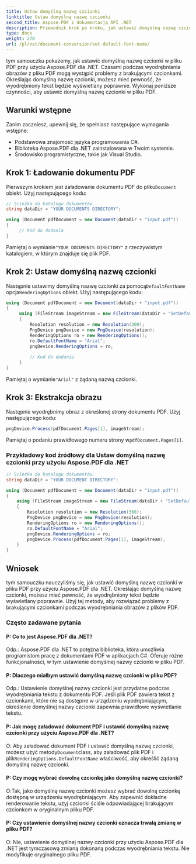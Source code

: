 ```yaml
---
title: Ustaw domyślną nazwę czcionki
linktitle: Ustaw domyślną nazwę czcionki
second_title: Aspose.PDF z dokumentacją API .NET
description: Przewodnik krok po kroku, jak ustawić domyślną nazwę czcionki w pliku PDF przy użyciu Aspose.PDF dla .NET.
type: docs
weight: 270
url: /pl/net/document-conversion/set-default-font-name/
---
```

tym samouczku pokażemy, jak ustawić domyślną nazwę czcionki w pliku PDF przy użyciu Aspose.PDF dla .NET. Czasami podczas wyodrębniania obrazów z pliku PDF mogą wystąpić problemy z brakującymi czcionkami. Określając domyślną nazwę czcionki, możesz mieć pewność, że wyodrębniony tekst będzie wyświetlany poprawnie. Wykonaj poniższe czynności, aby ustawić domyślną nazwę czcionki w pliku PDF.

## Warunki wstępne
Zanim zaczniesz, upewnij się, że spełniasz następujące wymagania wstępne:

- Podstawowa znajomość języka programowania C#.
- Biblioteka Aspose.PDF dla .NET zainstalowana w Twoim systemie.
- Środowisko programistyczne, takie jak Visual Studio.

## Krok 1: Ładowanie dokumentu PDF
 Pierwszym krokiem jest załadowanie dokumentu PDF do pliku`Document` obiekt. Użyj następującego kodu:

```csharp
// Ścieżka do katalogu dokumentów.
string dataDir = "YOUR DOCUMENTS DIRECTORY";

using (Document pdfDocument = new Document(dataDir + "input.pdf"))
{
     // Kod do dodania
}
```

 Pamiętaj o wymianie`"YOUR DOCUMENTS DIRECTORY"` z rzeczywistym katalogiem, w którym znajduje się plik PDF.

## Krok 2: Ustaw domyślną nazwę czcionki
 Następnie ustawimy domyślną nazwę czcionki za pomocą`DefaultFontName` opcja`RenderingOptions` obiekt. Użyj następującego kodu:

```csharp
using (Document pdfDocument = new Document(dataDir + "input.pdf"))
{
     using (FileStream imageStream = new FileStream(dataDir + "SetDefaultFontName.png", FileMode.Create))
     {
         Resolution resolution = new Resolution(300);
         PngDevice pngDevice = new PngDevice(resolution);
         RenderingOptions ro = new RenderingOptions();
         ro.DefaultFontName = "Arial";
         pngDevice.RenderingOptions = ro;
        
         // Kod do dodania
     }
}
```

 Pamiętaj o wymianie`"Arial"` z żądaną nazwą czcionki.

## Krok 3: Ekstrakcja obrazu
Następnie wyodrębnimy obraz z określonej strony dokumentu PDF. Użyj następującego kodu:

```csharp
pngDevice.Process(pdfDocument.Pages[1], imageStream);
```

 Pamiętaj o podaniu prawidłowego numeru strony w`pdfDocument.Pages[1]`.

### Przykładowy kod źródłowy dla Ustaw domyślną nazwę czcionki przy użyciu Aspose.PDF dla .NET

```csharp
// Ścieżka do katalogu dokumentów.
string dataDir = "YOUR DOCUMENT DIRECTORY";

using (Document pdfDocument = new Document(dataDir + "input.pdf"))
{
	using (FileStream imageStream = new FileStream(dataDir + "SetDefaultFontName.png", FileMode.Create))
	{
		Resolution resolution = new Resolution(300);
		PngDevice pngDevice = new PngDevice(resolution);
		RenderingOptions ro = new RenderingOptions();
		ro.DefaultFontName = "Arial";
		pngDevice.RenderingOptions = ro;
		pngDevice.Process(pdfDocument.Pages[1], imageStream);
	}
}
```

## Wniosek
tym samouczku nauczyliśmy się, jak ustawić domyślną nazwę czcionki w pliku PDF przy użyciu Aspose.PDF dla .NET. Określając domyślną nazwę czcionki, możesz mieć pewność, że wyodrębniony tekst będzie wyświetlany poprawnie. Użyj tej metody, aby rozwiązać problemy z brakującymi czcionkami podczas wyodrębniania obrazów z plików PDF.

### Często zadawane pytania

#### P: Co to jest Aspose.PDF dla .NET?

Odp.: Aspose.PDF dla .NET to potężna biblioteka, która umożliwia programistom pracę z dokumentami PDF w aplikacjach C#. Oferuje różne funkcjonalności, w tym ustawienie domyślnej nazwy czcionki w pliku PDF.

#### P: Dlaczego miałbym ustawić domyślną nazwę czcionki w pliku PDF?

Odp.: Ustawienie domyślnej nazwy czcionki jest przydatne podczas wyodrębniania tekstu z dokumentu PDF. Jeśli plik PDF zawiera tekst z czcionkami, które nie są dostępne w urządzeniu wyodrębniającym, określenie domyślnej nazwy czcionki zapewnia prawidłowe wyświetlanie tekstu.

#### P: Jak mogę załadować dokument PDF i ustawić domyślną nazwę czcionki przy użyciu Aspose.PDF dla .NET?

 O: Aby załadować dokument PDF i ustawić domyślną nazwę czcionki, możesz użyć metody`Document`class, aby załadować plik PDF i plik`RenderingOptions.DefaultFontName` właściwość, aby określić żądaną domyślną nazwę czcionki.

#### P: Czy mogę wybrać dowolną czcionkę jako domyślną nazwę czcionki?

O:Tak, jako domyślną nazwę czcionki możesz wybrać dowolną czcionkę dostępną w urządzeniu wyodrębniającym. Aby zapewnić dokładne renderowanie tekstu, użyj czcionki ściśle odpowiadającej brakującym czcionkom w oryginalnym pliku PDF.

#### P: Czy ustawienie domyślnej nazwy czcionki oznacza trwałą zmianę w pliku PDF?

O: Nie, ustawienie domyślnej nazwy czcionki przy użyciu Aspose.PDF dla .NET jest tymczasową zmianą dokonaną podczas wyodrębniania tekstu. Nie modyfikuje oryginalnego pliku PDF.